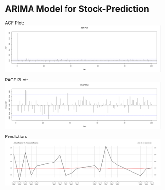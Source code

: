 # ARIMA Model for Stock-Prediction
ACF Plot:
![plot](ACF_plot.png)

PACF PLot:
![plot](PACF_plot.png)

Prediction:
![plot](pred.png)
